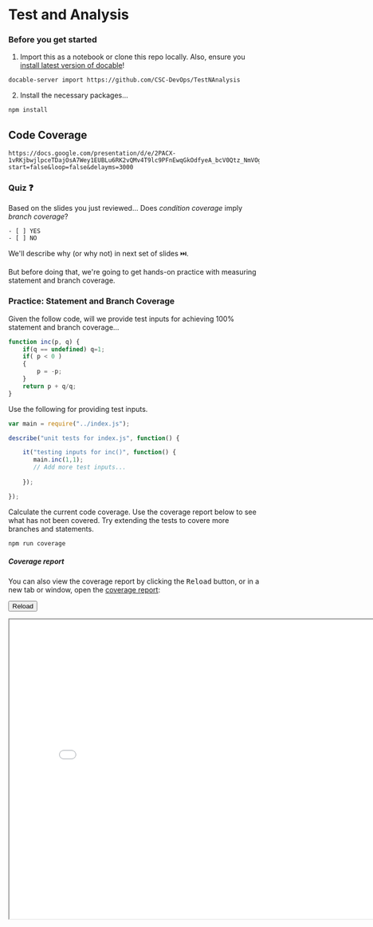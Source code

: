 # Test and Analysis

### Before you get started

1. Import this as a notebook or clone this repo locally. Also, ensure you [install latest version of docable](https://github.com/ottomatica/docable-notebooks/blob/master/docs/install.md)!

```bash
docable-server import https://github.com/CSC-DevOps/TestNAnalysis
```

2. Install the necessary packages...

```bash | {type: 'command'}
npm install
```

## Code Coverage

``` | {type:'slides'}
https://docs.google.com/presentation/d/e/2PACX-1vRKjbwjlpceTDajOsA7Wey1EUBLu6RK2vQMv4T9lc9PFnEwqGkOdfyeA_bcV0Qtz_NmVOg_vBF__tSr/embed?start=false&loop=false&delayms=3000
```

### Quiz ❓

Based on the slides you just reviewed... Does *condition coverage* imply *branch coverage*?

```js|{type:'quiz', quiz_type:'singlechoice', quiz_answers:'1'}
- [ ] YES
- [ ] NO
```

We'll describe why (or why not) in next set of slides ⏭️.

But before doing that, we're going to get hands-on practice with measuring statement and branch coverage.

### Practice: Statement and Branch Coverage

Given the follow code, will we provide test inputs for achieving 100% statement and branch coverage...

```js
function inc(p, q) {
    if(q == undefined) q=1;
    if( p < 0 )
    {
        p = -p;
    }
    return p + q/q;
}
```

Use the following for providing test inputs.

```js | {type: 'file', path: 'test/test.js'}
var main = require("../index.js");

describe("unit tests for index.js", function() {

    it("testing inputs for inc()", function() {
       main.inc(1,1);
       // Add more test inputs...
       
    });

});
```

Calculate the current code coverage. Use the coverage report below to see what has not been covered. Try extending the tests to covere more branches and statements.

```bash | {type: 'command'}
npm run coverage
```



##### Coverage report

You can also view the coverage report by clicking the <kbd>Reload</kbd> button, or in a new tab or window, open the [coverage report](coverage/lcov-report/index.html):

<button onclick="window.frames['serviceFrameSend'].src+='';">Reload</button>
<iframe id="serviceFrameSend" src="./coverage/lcov-report/index.html" width="800" height="600"  frameborder="1">

Hmm.

## Advanced Code Coverage

``` | {type:'slides'}
https://docs.google.com/presentation/d/e/2PACX-1vRKjbwjlpceTDajOsA7Wey1EUBLu6RK2vQMv4T9lc9PFnEwqGkOdfyeA_bcV0Qtz_NmVOg_vBF__tSr/embed?start=false&loop=false&delayms=3000
```